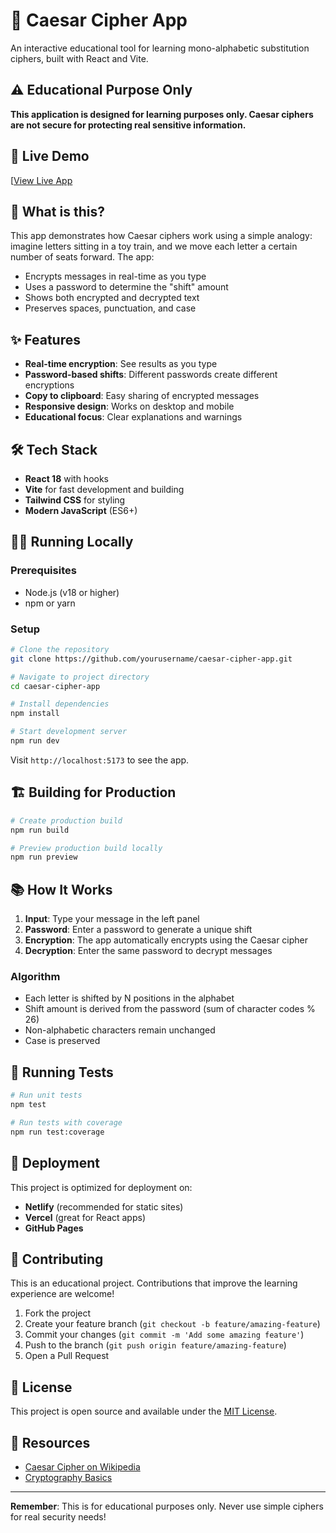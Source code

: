 # 🔐 Caesar Cipher App

An interactive educational tool for learning mono-alphabetic substitution ciphers, built with React and Vite.

## ⚠️ Educational Purpose Only
**This application is designed for learning purposes only. Caesar ciphers are not secure for protecting real sensitive information.**

## 🚀 Live Demo
[[View Live App](https://caesar-cipher-lovat.vercel.app/)

## 📖 What is this?
This app demonstrates how Caesar ciphers work using a simple analogy: imagine letters sitting in a toy train, and we move each letter a certain number of seats forward. The app:

- Encrypts messages in real-time as you type
- Uses a password to determine the "shift" amount
- Shows both encrypted and decrypted text
- Preserves spaces, punctuation, and case

## ✨ Features
- **Real-time encryption**: See results as you type
- **Password-based shifts**: Different passwords create different encryptions
- **Copy to clipboard**: Easy sharing of encrypted messages
- **Responsive design**: Works on desktop and mobile
- **Educational focus**: Clear explanations and warnings

## 🛠️ Tech Stack
- **React 18** with hooks
- **Vite** for fast development and building
- **Tailwind CSS** for styling
- **Modern JavaScript** (ES6+)

## 🏃‍♂️ Running Locally

### Prerequisites
- Node.js (v18 or higher)
- npm or yarn

### Setup
```bash
# Clone the repository
git clone https://github.com/yourusername/caesar-cipher-app.git

# Navigate to project directory
cd caesar-cipher-app

# Install dependencies
npm install

# Start development server
npm run dev
```

Visit `http://localhost:5173` to see the app.

## 🏗️ Building for Production
```bash
# Create production build
npm run build

# Preview production build locally
npm run preview
```

## 📚 How It Works
1. **Input**: Type your message in the left panel
2. **Password**: Enter a password to generate a unique shift
3. **Encryption**: The app automatically encrypts using the Caesar cipher
4. **Decryption**: Enter the same password to decrypt messages

### Algorithm
- Each letter is shifted by N positions in the alphabet
- Shift amount is derived from the password (sum of character codes % 26)
- Non-alphabetic characters remain unchanged
- Case is preserved

## 🧪 Running Tests
```bash
# Run unit tests
npm test

# Run tests with coverage
npm run test:coverage
```

## 🚀 Deployment
This project is optimized for deployment on:
- **Netlify** (recommended for static sites)
- **Vercel** (great for React apps)
- **GitHub Pages**

## 🤝 Contributing
This is an educational project. Contributions that improve the learning experience are welcome!

1. Fork the project
2. Create your feature branch (`git checkout -b feature/amazing-feature`)
3. Commit your changes (`git commit -m 'Add some amazing feature'`)
4. Push to the branch (`git push origin feature/amazing-feature`)
5. Open a Pull Request

## 📝 License
This project is open source and available under the [MIT License](LICENSE).

## 🔗 Resources
- [Caesar Cipher on Wikipedia](https://en.wikipedia.org/wiki/Caesar_cipher)
- [Cryptography Basics](https://www.khanacademy.org/computing/computer-science/cryptography)

---
**Remember**: This is for educational purposes only. Never use simple ciphers for real security needs!
